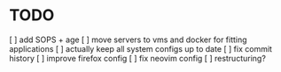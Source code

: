 # TODO

[ ] add SOPS + age
[ ] move servers to vms and docker for fitting applications
[ ] actually keep all system configs up to date
[ ] fix commit history
[ ] improve firefox config
[ ] fix neovim config
[ ] restructuring?
